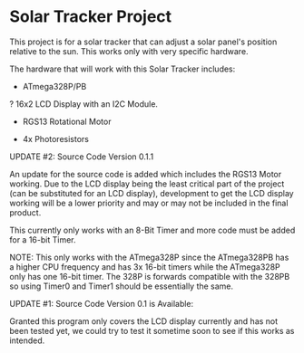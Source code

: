 # Solar Tracker Project
This project is for a solar tracker that can adjust a solar panel's position relative to the sun. This works only with very specific hardware.

The hardware that will work with this Solar Tracker includes:

- ATmega328P/PB

? 16x2 LCD Display with an I2C Module.

- RGS13 Rotational Motor

- 4x Photoresistors

UPDATE #2: Source Code Version 0.1.1

An update for the source code is added which includes the RGS13 Motor working. Due to the LCD display being the least critical part of the project (can be substituted for an LCD display), development to get the LCD display working will be a lower priority and may or may not be included in the final product.

This currently only works with an 8-Bit Timer and more code must be added for a 16-bit Timer.

NOTE: This only works with the ATmega328P since the ATmega328PB has a higher CPU frequency and has 3x 16-bit timers while the ATmega328P only has one 16-bit timer. The 328P is forwards compatible with the 328PB so using Timer0 and Timer1 should be essentially the same.

UPDATE #1: Source Code Version 0.1 is Available:

Granted this program only covers the LCD display currently and has not been tested yet, we could try to test it sometime soon to see if this works as intended.
